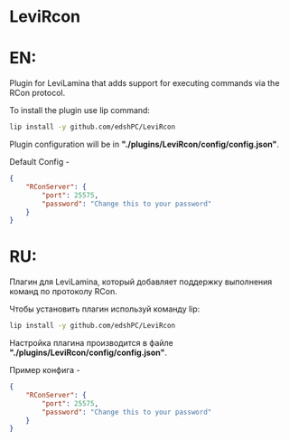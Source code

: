 # LeviRcon

# EN: 
Plugin for LeviLamina that adds support for executing commands via the RCon protocol.

To install the plugin use lip command:
```bash
lip install -y github.com/edshPC/LeviRcon
```

Plugin configuration will be in **"./plugins/LeviRcon/config/config.json"**.

Default Config -

```json 
{
    "RConServer": {
        "port": 25575,
        "password": "Change this to your password"
    }
}
```

# RU:
Плагин для LeviLamina, который добавляет поддержку выполнения команд по протоколу RCon.

Чтобы установить плагин используй команду lip:
```bash
lip install -y github.com/edshPC/LeviRcon
```

Настройка плагина производится в файле **"./plugins/LeviRcon/config/config.json"**.

Пример конфига -

```json 
{
    "RConServer": {
        "port": 25575,
        "password": "Change this to your password"
    }
}
```

